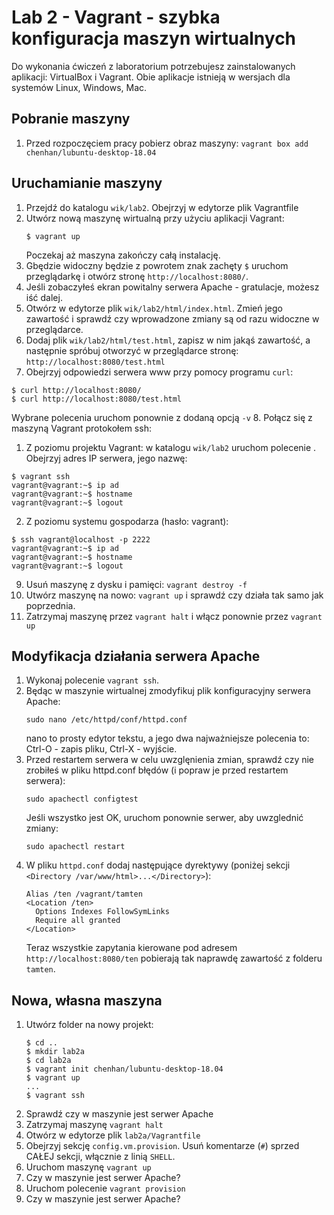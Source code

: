 # Lab 2 - Vagrant - szybka konfiguracja maszyn wirtualnych

Do wykonania ćwiczeń z laboratorium potrzebujesz zainstalowanych aplikacji: VirtualBox i Vagrant. Obie aplikacje istnieją w wersjach dla systemów Linux, Windows, Mac.

## Pobranie maszyny 

1. Przed rozpoczęciem pracy pobierz obraz maszyny: `vagrant box add chenhan/lubuntu-desktop-18.04`

## Uruchamianie maszyny

1. Przejdź do katalogu `wik/lab2`. Obejrzyj w edytorze plik Vagrantfile
2. Utwórz nową maszynę wirtualną przy użyciu aplikacji Vagrant:
   ```text
   $ vagrant up
   ```
   Poczekaj aż maszyna zakończy całą instalację.
3. Gbędzie widoczny będzie z powrotem znak zachęty `$` uruchom przeglądarkę i otwórz stronę `http://localhost:8080/`.
4. Jeśli zobaczyłeś ekran powitalny serwera Apache - gratulacje, możesz iść dalej.
5. Otwórz w edytorze plik `wik/lab2/html/index.html`. Zmień jego zawartość i sprawdź czy wprowadzone zmiany są od razu widoczne w przeglądarce.
6. Dodaj plik `wik/lab2/html/test.html`, zapisz w nim jakąś zawartość, a następnie spróbuj otworzyć w przeglądarce stronę: `http://localhost:8080/test.html`
7. Obejrzyj odpowiedzi serwera www przy pomocy programu `curl`:
```
$ curl http://localhost:8080/
$ curl http://localhost:8080/test.html
```
Wybrane polecenia uruchom ponownie z dodaną opcją `-v`
8. Połącz się z maszyną Vagrant protokołem ssh:
   1. Z poziomu projektu Vagrant: w katalogu `wik/lab2` uruchom polecenie . Obejrzyj adres IP serwera, jego nazwę:
   ```text
   $ vagrant ssh
   vagrant@vagrant:~$ ip ad
   vagrant@vagrant:~$ hostname
   vagrant@vagrant:~$ logout
   ```
   2. Z poziomu systemu gospodarza (hasło: vagrant):
   ```text
   $ ssh vagrant@localhost -p 2222
   vagrant@vagrant:~$ ip ad
   vagrant@vagrant:~$ hostname
   vagrant@vagrant:~$ logout
   ```
9. Usuń maszynę z dysku i pamięci: `vagrant destroy -f`
10. Utwórz maszynę na nowo: `vagrant up` i sprawdź czy działa tak samo jak poprzednia.
11. Zatrzymaj maszynę przez `vagrant halt` i włącz ponownie przez `vagrant up`

## Modyfikacja działania serwera Apache

1. Wykonaj polecenie `vagrant ssh`.
2. Będąc w maszynie wirtualnej zmodyfikuj plik konfiguracyjny serwera Apache:
   ```text
   sudo nano /etc/httpd/conf/httpd.conf
   ```
   nano to prosty edytor tekstu, a jego dwa najważniejsze polecenia to: Ctrl-O - zapis pliku, Ctrl-X - wyjście.
3. Przed restartem serwera w celu uwzglęnienia zmian, sprawdź czy nie zrobiłeś w pliku httpd.conf błędów (i popraw je przed restartem serwera):
   ```text
   sudo apachectl configtest
   ```
   Jeśli wszystko jest OK, uruchom ponownie serwer, aby uwzglednić zmiany:
   ```text
   sudo apachectl restart
   ```
4. W pliku `httpd.conf` dodaj następujące dyrektywy (poniżej sekcji `<Directory /var/www/html>...</Directory>`):
   ```text
   Alias /ten /vagrant/tamten
   <Location /ten>
     Options Indexes FollowSymLinks
     Require all granted
   </Location>
   ```
   Teraz wszystkie zapytania kierowane pod adresem `http://localhost:8080/ten` pobierają tak naprawdę zawartość z folderu `tamten`.

## Nowa, własna maszyna

1. Utwórz folder na nowy projekt:
   ```text
   $ cd ..
   $ mkdir lab2a
   $ cd lab2a
   $ vagrant init chenhan/lubuntu-desktop-18.04
   $ vagrant up
   ...
   $ vagrant ssh
   ```
2. Sprawdź czy w maszynie jest serwer Apache
3. Zatrzymaj maszynę `vagrant halt`
4. Otwórz w edytorze plik `lab2a/Vagrantfile`
5. Obejrzyj sekcję `config.vm.provision`. Usuń komentarze (`#`) sprzed CAŁEJ sekcji, włącznie z linią `SHELL`.
6. Uruchom maszynę `vagrant up`
7. Czy w maszynie jest serwer Apache?
8. Uruchom polecenie `vagrant provision`
9. Czy w maszynie jest serwer Apache?
